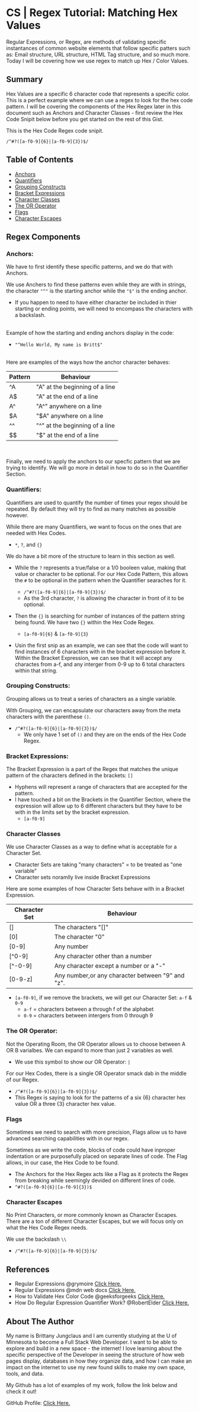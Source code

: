 # CS | Regex Tutorial: Matching Hex Values

Regular Expressions, or Regex, are methods of validating specific instantances of common website elements that follow specific patters such as: Email structure, URL structure, HTML Tag structure, and so much more. Today I will be covering how we use regex to match up Hex / Color Values. 

## Summary

Hex Values are a specific 6 character code that represents a specific color. This is a perfect example where we can use a regex to look for the hex code pattern. I will be covering the components of the Hex Regex later in this document such as Anchors and Character Classes - first review the Hex Code Snipit below before you get started on the rest of this Gist. 

This is the Hex Code Regex code snipit.

`/^#?([a-f0-9]{6}|[a-f0-9]{3})$/`

## Table of Contents

- [Anchors](#anchors)
- [Quantifiers](#quantifiers)
- [Grouping Constructs](#grouping-constructs)
- [Bracket Expressions](#bracket-expressions)
- [Character Classes](#character-classes)
- [The OR Operator](#the-or-operator)
- [Flags](#flags)
- [Character Escapes](#character-escapes)

## Regex Components

### Anchors:
We have to first identify these specific patterns, and we do that with Anchors. 

We use Anchers to find these patterns even while they are with in strings, the character `"^"` is the starting anchor while the `"$"` is the ending anchor.
- If you happen to need to have either character be included in thier starting or ending points, we will need to encompass the characters with a backslash. 

<br>
Example of how the starting and ending anchors display in the code:

- `"^Hello World, My name is Britt$"`

<br>
Here are examples of the ways how the anchor character behaves:

| Pattern    | Behaviour |
| -------- | ------- |
| ^A | "A" at the beginning of a line |
| A$ | "A" at the end of a line |
| A^ | "A^" anywhere on a line |
| $A | "$A" anywhere on a line |
| ^^ | "^" at the beginning of a line |
| $$ | "$" at the end of a line |

<br>

Finally, we need to apply the anchors to our specfic pattern that we are trying to identify. We will go more in detail in how to do so in the Quantifier Section.


### Quantifiers:
Quantifiers are used to quantify the number of times your regex should be repeated. By default they will try to find as many matches as possible however.

While there are many Quantifiers, we want to focus on the ones that are needed with Hex Codes. 
 - `*`, `?`, and `{}`
 

We do have a bit more of the structure to learn in this section as well. 
- While the `?` represents a true/false or a 1/0 booleen value, making that value or character to be optional. For our Hex Code Pattern, this allows the `#` to be optional in the pattern when the Quantifier searaches for it. 
  - `/^#?([a-f0-9]{6}|[a-f0-9]{3})$/`
  - As the 3rd character, `?` is allowing the character in front of it to be optional. 

- Then the `{}` is searching for number of instances of the pattern string being found. We have two `{}` within the Hex Code Regex.
  - `[a-f0-9]{6}` & `[a-f0-9]{3}`

- Usin the first snip as an example, we can see that the code will want to find instances of 6 characters with in the bracket expression before it. Within the Bracket Expression, we can see that it will accept any charactes from a-f, and any interger from 0-9 up to 6 total characters within that string.


### Grouping Constructs:
Grouping allows us to treat a series of characters as a single variable.

With Grouping, we can encapsulate our characters away from the meta characters with the parenthese `()`. 
- `/^#?([a-f0-9]{6}|[a-f0-9]{3})$/`
  - We only have 1 set of `()` and they are on the ends of the Hex Code Regex.


### Bracket Expressions:
The Bracket Expression is a part of the Regex that matches the unique pattern of the characters defined in the brackets: `[]`
- Hyphens will represent a range of characters that are accepted for the pattern. 
- I have touched a bit on the Brackets in the Quantifier Section, where the expression will allow up to 6 different characters but they have to be with in the limits set by the bracket expression.
  - `[a-f0-9]` 


### Character Classes
We use Character Classes as a way to define what is acceptable for a Character Set. 
- Character Sets are taking "many characters" = to be treated as "one variable" 
- Character sets noramlly live inside Bracket Expressions

Here are some examples of how Character Sets behave with in a Bracket Expression.

| Character Set | Behaviour |
| -------- | ------- |
| [] | The characters "[]" |
| [0] | The character "0" |
| [0-9] | Any number |
| [^0-9] | Any character other than a number |
| [^-0-9] | Any character except a number or a "-" |
| [0-9-z] | Any number,or any character between "9" and "z". |
  - `[a-f0-9]`, if we remove the brackets, we will get our Character Set: `a-f` & `0-9`
    - `a-f` = characters between a through f of the alphabet
    - `0-9` = characters between intergers from 0 through 9



### The OR Operator:
Not the Operating Room, the OR Operator allows us to choose between A OR B varialbes. We can expand to more than just 2 variables as well. 
- We use this symbol to show our OR Operator: `|`

For our Hex Codes, there is a single OR Operator smack dab in the middle of our Regex. 
- `/^#?([a-f0-9]{6}|[a-f0-9]{3})$/`
- This Regex is saying to look for the patterns of a six {6} character hex value OR a three {3} character hex value. 

### Flags
Sometimes we need to search with more precision, Flags allow us to have advanced searching capabilities with in our regex.

Sometimes as we write the code, blocks of code could have inproper indentation or are purposefully placed on separate lines of code. The Flag allows, in our case, the Hex Code to be found. 
- The Anchors for the Hex Regex acts like a Flag as it protects the Regex from breaking while seemingly devided on different lines of code. 
- `^#?([a-f0-9]{6}|[a-f0-9]{3})$`


### Character Escapes
No Print Characters, or more commonly known as Character Escapes. There are a ton of different Character Escapes, but we will focus only on what the Hex Code Regex needs. 

We use the backslash `\\` 

- `/^#?([a-f0-9]{6}|[a-f0-9]{3})$/`

## References
- Regular Expressions @grymoire [Click Here.](https://www.grymoire.com/Unix/Regular.html#:~:text=There%20are%20also%20two%20types,a%20feature%20in%20both%20types.)
- Regular Expressions @mdn web docs [Click Here.](https://developer.mozilla.org/en-US/docs/Web/JavaScript/Guide/Regular_expressions/Cheatsheet#groups_and_backreferences)
- How to Validate Hex Color Code @geeksforgeeks [Click Here.](https://www.geeksforgeeks.org/how-to-validate-hexadecimal-color-code-using-regular-expression/#)
- How Do Regular Expression Quantifier Work? @RobertElder [Click Here.](https://blog.robertelder.org/regular-expression-quantifiers/#:~:text=Quantifiers%20are%20used%20to%20quantify,times%20it%20should%20be%20repeated.)


## About The Author

My name is Brittany Jungclaus and I am currently studying at the U of Minnesota to become a Full Stack Web Developer. I want to be able to explore and build in a new space - the internet! I love learning about the specific perspective of the Developer in seeing the structure of how web pages display, databases in how they organize data, and how I can make an impact on the internet to use my new found skills to make my own space, tools, and data.

My Github has a lot of examples of my work, follow the link below and check it out! 

GitHub Profile: [Click Here.](https://github.com/NovaLanceBrittany)